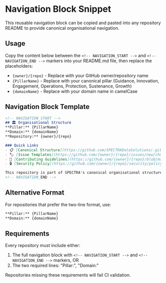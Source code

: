 # Navigation Block Snippet

This reusable navigation block can be copied and pasted into any repository README to provide canonical organisational navigation.

## Usage

Copy the content below between the `<!-- NAVIGATION_START -->` and `<!-- NAVIGATION_END -->` markers into your README.md file, then replace the placeholders:

- `{owner}/{repo}` - Replace with your GitHub owner/repository name
- `{PillarName}` - Replace with your canonical pillar (Guidance, Innovation, Engagement, Operations, Protection, Sustenance, Growth)  
- `{domainName}` - Replace with your domain name in camelCase

## Navigation Block Template

```markdown
<!-- NAVIGATION_START -->
## 🏛️ Organisational Structure
**Pillar:** {PillarName}  
**Domain:** {domainName}  
**Repository:** {owner}/{repo}

### Quick Links
- 📋 [Canonical Structure](https://github.com/SPECTRADataSolutions/.github/blob/main/docs/canonicalOrganisationalStructure.md) - Organisational taxonomy and guidelines
- 🏷️ [Issue Templates](https://github.com/{owner}/{repo}/issues/new/choose) - Structured issue creation
- 📖 [Contributing Guidelines](https://github.com/{owner}/{repo}/blob/main/CONTRIBUTING.md) - How to contribute
- 🔒 [Security Policy](https://github.com/{owner}/{repo}/security/policy) - Security reporting

This repository is part of SPECTRA's canonical organisational structure. For governance questions or classification assistance, reference the [canonical structure documentation](https://github.com/SPECTRADataSolutions/.github/blob/main/docs/canonicalOrganisationalStructure.md).
<!-- NAVIGATION_END -->
```

## Alternative Format

For repositories that prefer the two-line format, use:

```markdown
**Pillar:** {PillarName}  
**Domain:** {domainName}
```

## Requirements

Every repository must include either:
1. The full navigation block with `<!-- NAVIGATION_START -->` and `<!-- NAVIGATION_END -->` markers, OR
2. The two required lines: "Pillar:", "Domain:"

Repositories missing these requirements will fail CI validation.